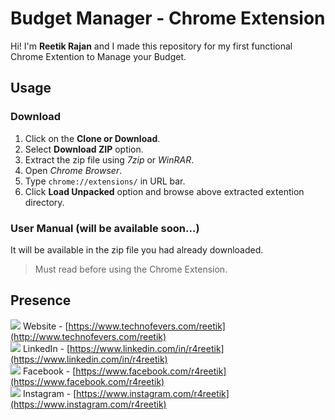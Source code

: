# Budget Manager - Chrome Extension

Hi! I'm **Reetik Rajan** and I made this repository for my first functional Chrome Extention to Manage your Budget.

## Usage

### Download

1.  Click on the **Clone or Download**.
2.  Select **Download ZIP** option.
3.  Extract the zip file using _7zip_ or _WinRAR_.
4.  Open _Chrome Browser_.
5.  Type `chrome://extensions/` in URL bar.
6.  Click **Load Unpacked** option and browse above extracted extention directory.

### User Manual (will be available soon...)

It will be available in the zip file you had already downloaded.

> Must read before using the Chrome Extension.

## Presence

![](https://image.flaticon.com/icons/png/16/93/93618.png) Website - [https://www.technofevers.com/reetik](http://www.technofevers.com/reetik) <br>
![](https://image.flaticon.com/icons/png/16/61/61109.png) LinkedIn - [https://www.linkedin.com/in/r4reetik](https://www.linkedin.com/in/r4reetik) <br>
![](https://image.flaticon.com/icons/png/16/21/21155.png) Facebook - [https://www.facebook.com/r4reetik](https://www.facebook.com/r4reetik) <br>
![](https://image.flaticon.com/icons/png/16/61/61164.png) Instagram - [https://www.instagram.com/r4reetik](https://www.instagram.com/r4reetik)
